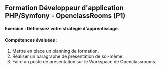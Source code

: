 ## Formation Développeur d'application PHP/Symfony - OpenclassRooms (P1)

#### Exercice : Définissez votre stratégie d'apprentissage. 

#### Compétences évaluées :
 1. Mettre en place un planning de formation.
 2. Réaliser un paragraphe de présentation de soi-même. 
 3. Faire un poste de présentation sur le Workspace de Openclassrooms.
